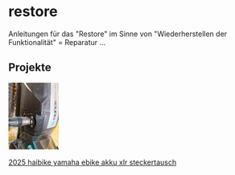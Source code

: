 # restore

Anleitungen für das "Restore" im Sinne von "Wiederherstellen der Funktionalität" = Reparatur ...

## Projekte

[<img src="2025-yamaha-EbikeAkku/99-fertiger-stecker-angesteckt.jpg" alt="Fertiger Stecker" width="100">](99-fertiger-stecker-angesteckt.jpg)

[2025 haibike yamaha  ebike akku xlr steckertausch](2025-yamaha-EbikeAkku/README.md)
